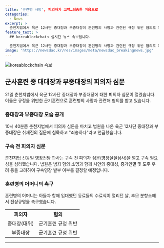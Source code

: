 ```yaml
---
title: '훈련병 사망', 피의자가 고백…죄송한 마음으로
categories:
  - News
excerpt: >
  춘천지법에서 육군 12사단 중대장과 부중대장이 훈련병의 사망과 관련된 규정 위반 혐의로 피의자 심문을 받았습니다. 심문에 앞서 법원은 구속 여부를 심리하며 사안 중대성을 고려할 예정입니다. 중대장과 부중대장은 취재진 질문에 침묵하거나 "죄송하다"는 발언으로 응답했습니다. 이들은 군기훈련 규정 위반과 훈련병의 사망을 유발한 혐의를 받고 있습니다. 피의자 조사와 구속영장 신청 절차가 진행 중이며 훈련병의 어머니는 사망 진상규명을 촉구하고 있습니다.
feature_text: >
  ## koreablockchain 실시간 뉴스 속보입니다.

  춘천지법에서 육군 12사단 중대장과 부중대장이 훈련병의 사망과 관련된 규정 위반 혐의로 피의자 심문을 받았습니다. 심문에 앞서 법원은 구속 여부를 심리하며 사안 중대성을 고려할 예정입니다. 중대장과 부중대장은 취재진 질문에 침묵하거나 "죄송하다"는 발언으로 응답했습니다. 이들은 군기훈련 규정 위반과 훈련병의 사망을 유발한 혐의를 받고 있습니다. 피의자 조사와 구속영장 신청 절차가 진행 중이며 훈련병의 어머니는 사망 진상규명을 촉구하고 있습니다.
image: 'https://newsdao.kr/res/images/meta/newsdao_breakingnews.jpg'
---
```


<p><img src="https://newsdao.kr/res/images/meta/newsdao_breakingnews.jpg" alt="koreablockchain 속보" /></p>

<h2 data-ke-size="size26">군사훈련 중 대대장과 부중대장의 피의자 심문</h2>

<p data-ke-size="size16">21일 춘천지법에서 육군 12사단 중대장과 부중대장에 대한 피의자 심문이 열렸습니다. 이들은 규정을 위반한 군기훈련으로 훈련병의 사망과 관련해 혐의를 받고 있습니다.</p>

<h3>중대장과 부중대장 모습 공개</h3>

<p data-ke-size="size16">10시 40분쯤 춘천지법에서 피의자 심문을 마치고 법원을 나온 육군 12사단 중대장과 부중대장은 취재진의 질문에 침묵하고 "죄송하다"라고 언급했습니다.</p>

<h3>구속 전 피의자 심문</h3>

<p data-ke-size="size16">춘천지법 신동일 영장전담 판사는 구속 전 피의자 심문(영장실질심사)을 열고 구속 필요성을 심리했습니다. 법원은 범죄 혐의 소명과 함께 사안의 중대성, 증거인멸 및 도주 우려 등을 고려하여 구속영장 발부 여부를 결정할 예정입니다.</p>

<h3>훈련병의 어머니의 촉구</h3>

<p data-ke-size="size16">훈련병의 어머니는 아들과 함께 입대했던 동료들의 수료식이 열리던 날, 추모 분향소에서 진상규명을 촉구했습니다.</p>

<table>
    <tr>
        <td style="text-align: center; height: 17px;"><b>피의자</b></td>
        <td style="text-align: center; height: 17px;"><b>혐의</b></td>
    </tr>
    <tr>
        <td style="text-align: center; height: 17px;">중대장(대위)</td>
        <td style="text-align: center; height: 17px;">군기훈련 규정 위반</td>
    </tr>
    <tr>
        <td style="text-align: center; height: 17px;">부중대장</td>
        <td style="text-align: center; height: 17px;">군기훈련 규정 위반</td>
    </tr>
</table>

<p><hr></p>

